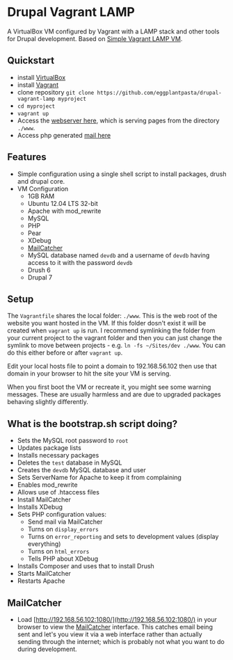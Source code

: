 # Drupal Vagrant LAMP
A VirtualBox VM configured by Vagrant with a LAMP stack and other tools for Drupal development. Based on [Simple Vagrant LAMP VM](https://github.com/mwalters/simple-vagrant-lamp).

## Quickstart
- install [VirtualBox](https://www.virtualbox.org/wiki/Downloads)
- install [Vagrant](http://www.vagrantup.com/downloads.html)
- clone repository `git clone https://github.com/eggplantpasta/drupal-vagrant-lamp myproject`
- `cd myproject`
- `vagrant up`
- Access the [webserver here](http://192.168.56.102), which is serving pages from the directory `./www`.
- Access php generated [mail here](http://192.168.56.102:1080/)

## Features
- Simple configuration using a single shell script to install packages, drush and drupal core.
- VM Configuration
	- 1GB RAM
	- Ubuntu 12.04 LTS 32-bit
	- Apache with mod_rewrite
	- MySQL
	- PHP
	- Pear
	- XDebug
	- [MailCatcher](http://mailcatcher.me/)
	- MySQL database named `devdb` and a username of `devdb` having access to it with the password `devdb`
	- Drush 6
	- Drupal 7

## Setup
The `Vagrantfile` shares the local folder: `./www`.  This is the web root of the website you want hosted in the VM.  If this folder dosn't exist it will be created when `vagrant up` is run. I recommend symlinking the folder from your current project to the vagrant folder and then you can just change the symlink to move between projects - e.g. `ln -fs ~/Sites/dev ./www`. You can do this either before or after `vagrant up`.

Edit your local hosts file to point a domain to 192.168.56.102 then use that domain in your browser to hit the site your VM is serving.

When you first boot the VM or recreate it, you might see some warning messages. These are usually harmless and are due to upgraded packages behaving slightly differently. 

## What is the bootstrap.sh script doing?
- Sets the MySQL root password to `root`
- Updates package lists
- Installs necessary packages
- Deletes the `test` database in MySQL
- Creates the `devdb` MySQL database and user
- Sets ServerName for Apache to keep it from complaining
- Enables mod_rewrite
- Allows use of .htaccess files
- Install MailCatcher
- Installs XDebug
- Sets PHP configuration values:
	- Send mail via MailCatcher
	- Turns on `display_errors`
	- Turns on `error_reporting` and sets to development values (display everything)
	- Turns on `html_errors`
	- Tells PHP about XDebug
- Installs Composer and uses that to install Drush 
- Starts MailCatcher
- Restarts Apache

## MailCatcher
- Load [http://192.168.56.102:1080/](http://192.168.56.102:1080/) in your browser to view the [MailCatcher](http://mailcatcher.me/) interface. This catches email being sent and let's you view it via a web interface rather than actually sending through the internet; which is probably not what you want to do during development.

